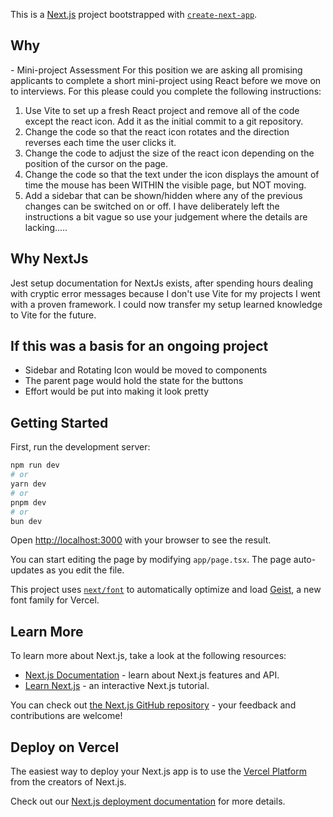 This is a [Next.js](https://nextjs.org) project bootstrapped with [`create-next-app`](https://nextjs.org/docs/app/api-reference/cli/create-next-app).

## Why

<Company Name> - Mini-project Assessment
For this position we are asking all promising applicants to complete a short mini-project using React before we
move on to interviews.
For this please could you complete the following instructions:
1. Use Vite to set up a fresh React project and remove all of the code except the react icon. Add it as the
initial commit to a git repository.
2. Change the code so that the react icon rotates and the direction reverses each time the user clicks it.
3. Change the code to adjust the size of the react icon depending on the position of the cursor on the
page.
4. Change the code so that the text under the icon displays the amount of time the mouse has been
WITHIN the visible page, but NOT moving.
5. Add a sidebar that can be shown/hidden where any of the previous changes can be switched on or off.
I have deliberately left the instructions a bit vague so use your judgement where the details are lacking.....

## Why NextJs

Jest setup documentation for NextJs exists, after spending hours dealing with cryptic error messages because I don't use Vite for my projects I went with a proven framework.  I could now transfer my setup learned knowledge to Vite for the future.

## If this was a basis for an ongoing project

- Sidebar and Rotating Icon would be moved to components
- The parent page would hold the state for the buttons
- Effort would be put into making it look pretty

## Getting Started

First, run the development server:

```bash
npm run dev
# or
yarn dev
# or
pnpm dev
# or
bun dev
```

Open [http://localhost:3000](http://localhost:3000) with your browser to see the result.

You can start editing the page by modifying `app/page.tsx`. The page auto-updates as you edit the file.

This project uses [`next/font`](https://nextjs.org/docs/app/building-your-application/optimizing/fonts) to automatically optimize and load [Geist](https://vercel.com/font), a new font family for Vercel.

## Learn More

To learn more about Next.js, take a look at the following resources:

- [Next.js Documentation](https://nextjs.org/docs) - learn about Next.js features and API.
- [Learn Next.js](https://nextjs.org/learn) - an interactive Next.js tutorial.

You can check out [the Next.js GitHub repository](https://github.com/vercel/next.js) - your feedback and contributions are welcome!

## Deploy on Vercel

The easiest way to deploy your Next.js app is to use the [Vercel Platform](https://vercel.com/new?utm_medium=default-template&filter=next.js&utm_source=create-next-app&utm_campaign=create-next-app-readme) from the creators of Next.js.

Check out our [Next.js deployment documentation](https://nextjs.org/docs/app/building-your-application/deploying) for more details.
